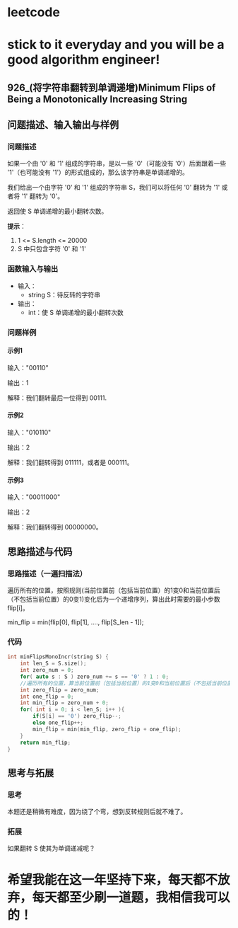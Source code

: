 # leetcode
# stick to it everyday and you will be a good algorithm engineer!
## 926_(将字符串翻转到单调递增)Minimum Flips of Being a Monotonically Increasing String
## 问题描述、输入输出与样例

### 问题描述

如果一个由 '0' 和 '1' 组成的字符串，是以一些 '0'（可能没有 '0'）后面跟着一些 '1'（也可能没有 '1'）的形式组成的，那么该字符串是单调递增的。

我们给出一个由字符 '0' 和 '1' 组成的字符串 S，我们可以将任何 '0' 翻转为 '1' 或者将 '1' 翻转为 '0'。

返回使 S 单调递增的最小翻转次数。

__提示__：

1. 1 <= S.length <= 20000
2. S 中只包含字符 '0' 和 '1'

### 函数输入与输出

* 输入：
	* string S：待反转的字符串
* 输出：
	* int：使 S 单调递增的最小翻转次数
	
### 问题样例

#### 示例1

输入："00110"

输出：1

解释：我们翻转最后一位得到 00111.

#### 示例2

输入："010110"

输出：2

解释：我们翻转得到 011111，或者是 000111。

#### 示例3

输入："00011000"

输出：2

解释：我们翻转得到 00000000。
	
	
## 思路描述与代码	
### 思路描述（一遍扫描法）

遍历所有的位置，按照规则(当前位置前（包括当前位置）的1变0和当前位置后（不包括当前位置）的0变1)变化后为一个递增序列，算出此时需要的最小步数 flip[i]。

min_flip = min(flip[0], flip[1], ...., flip[S_len  - 1]);

### 代码
```cpp
int minFlipsMonoIncr(string S) {
	int len_S = S.size();
	int zero_num = 0;
	for( auto s : S ) zero_num += s == '0' ? 1 : 0;
	//遍历所有的位置，算当前位置前（包括当前位置）的1变0和当前位置后（不包括当前位置）的0变1总共需要的步数，此时变化后为一个递增序列
	int zero_flip = zero_num;
	int one_flip = 0;
	int min_flip = zero_num + 0;
	for( int i = 0; i < len_S; i++ ){
		if(S[i] == '0') zero_flip--;
		else one_flip++;
		min_flip = min(min_flip, zero_flip + one_flip);
	}
	return min_flip;
}
```
## 思考与拓展
### 思考
本题还是稍微有难度，因为绕了个弯，想到反转规则后就不难了。
### 拓展
如果翻转 S 使其为单调递减呢？
	  
# 希望我能在这一年坚持下来，每天都不放弃，每天都至少刷一道题，我相信我可以的！
